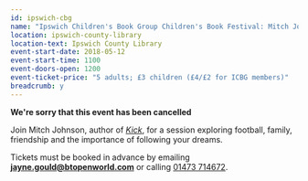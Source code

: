 ```yaml
---
id: ipswich-cbg
name: "Ipswich Children's Book Group Children's Book Festival: Mitch Johnson - CANCELLED"
location: ipswich-county-library
location-text: Ipswich County Library
event-start-date: 2018-05-12
event-start-time: 1100
event-doors-open: 1200
event-ticket-price: "5 adults; £3 children (£4/£2 for ICBG members)"
breadcrumb: y
---
```


**We're sorry that this event has been cancelled**

Join Mitch Johnson, author of [<cite>Kick</cite>](https://suffolk.spydus.co.uk/cgi-bin/spydus.exe/ENQ/OPAC/BIBENQ?BRN=2199440), for a session exploring football, family, friendship and the importance of following your dreams.

Tickets must be booked in advance by emailing **jayne.gould@btopenworld.com** or calling [01473 714672](tel:01473714672).
